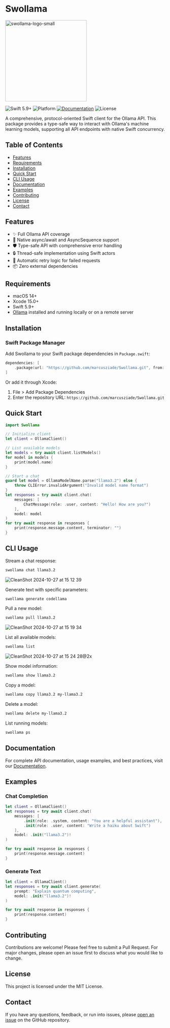 # Swollama

<img src="https://github.com/user-attachments/assets/bcad3675-5c0f-47aa-b4d2-ff2ebec54437" alt="swollama-logo-small" width="256" height="256" />

![Swift 5.9+](https://img.shields.io/badge/Swift-5.9%2B-orange)
![Platform](https://img.shields.io/badge/Platform-macOS-lightgrey)
[![Documentation](https://img.shields.io/badge/Documentation-DocC-blue)](https://marcusziade.github.io/Swollama/documentation/swollama/)
![License](https://img.shields.io/badge/License-MIT-green)

A comprehensive, protocol-oriented Swift client for the Ollama API. This package provides a type-safe way to interact with Ollama's machine learning models, supporting all API endpoints with native Swift concurrency.

## Table of Contents
- [Features](#features)
- [Requirements](#requirements)
- [Installation](#installation)
- [Quick Start](#quick-start)
- [CLI Usage](#cli-usage)
- [Documentation](#documentation)
- [Examples](#examples)
- [Contributing](#contributing)
- [License](#license)
- [Contact](#contact)

## Features
- ✨ Full Ollama API coverage
- 🔄 Native async/await and AsyncSequence support
- 🛡️ Type-safe API with comprehensive error handling
- 🔒 Thread-safe implementation using Swift actors
- 🔄 Automatic retry logic for failed requests
- 📦 Zero external dependencies

## Requirements
- macOS 14+
- Xcode 15.0+
- Swift 5.9+
- [Ollama](https://ollama.ai) installed and running locally or on a remote server

## Installation

### Swift Package Manager
Add Swollama to your Swift package dependencies in `Package.swift`:
```swift
dependencies: [
    .package(url: "https://github.com/marcusziade/Swollama.git", from: "1.0.0")
]
```

Or add it through Xcode:
1. File > Add Package Dependencies
2. Enter the repository URL: `https://github.com/marcusziade/Swollama.git`

## Quick Start
```swift
import Swollama

// Initialize client
let client = OllamaClient()

// List available models
let models = try await client.listModels()
for model in models {
    print(model.name)
}

// Start a chat
guard let model = OllamaModelName.parse("llama3.2") else {
    throw CLIError.invalidArgument("Invalid model name format")
}
let responses = try await client.chat(
    messages: [
        ChatMessage(role: .user, content: "Hello! How are you?")
    ],
    model: model
)
for try await response in responses {
    print(response.message.content, terminator: "")
}
```
## CLI Usage

Stream a chat response:
```bash
swollama chat llama3.2
```
![CleanShot 2024-10-27 at 15 12 39](https://github.com/user-attachments/assets/041a5218-9b2c-487f-9e43-cd2f004200b9)

Generate text with specific parameters:
```bash
swollama generate codellama
```

Pull a new model:
```bash
swollama pull llama3.2
```
![CleanShot 2024-10-27 at 15 19 34](https://github.com/user-attachments/assets/1cb63934-969c-42d2-83f4-d44d3c43a0da)

List all available models:
```bash
swollama list
```
![CleanShot 2024-10-27 at 15 24 28@2x](https://github.com/user-attachments/assets/4447a97f-fea0-4d6a-8d33-440b5d06710a)

Show model information:
```bash
swollama show llama3.2
```

Copy a model:
```bash
swollama copy llama3.2 my-llama3.2
```

Delete a model:
```bash
swollama delete my-llama3.2
```

List running models:
```bash
swollama ps
```

## Documentation
For complete API documentation, usage examples, and best practices, visit our [Documentation](https://marcusziade.github.io/Swollama/documentation/swollama/).

## Examples

### Chat Completion
```swift
let client = OllamaClient()
let responses = try await client.chat(
    messages: [
        .init(role: .system, content: "You are a helpful assistant"),
        .init(role: .user, content: "Write a haiku about Swift")
    ],
    model: .init("llama3.2")!
)

for try await response in responses {
    print(response.message.content)
}
```

### Generate Text
```swift
let client = OllamaClient()
let responses = try await client.generate(
    prompt: "Explain quantum computing",
    model: .init("llama3.2")!
)

for try await response in responses {
    print(response.content)
}
```

## Contributing
Contributions are welcome! Please feel free to submit a Pull Request. For major changes, please open an issue first to discuss what you would like to change.

## License
This project is licensed under the MIT License.

## Contact
If you have any questions, feedback, or run into issues, please [open an issue](https://github.com/marcusziade/Swollama/issues) on the GitHub repository.
